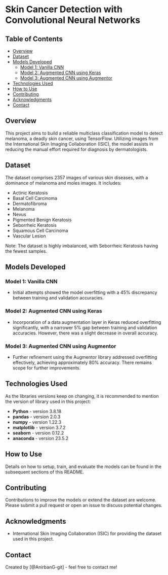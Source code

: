 # Skin Cancer Detection with Convolutional Neural Networks

## Table of Contents
- [Overview](#overview)
- [Dataset](#dataset)
- [Models Developed](#models-developed)
  - [Model 1: Vanilla CNN](#model-1-vanilla-cnn)
  - [Model 2: Augmented CNN using Keras](#model-2-augmented-cnn-using-keras)
  - [Model 3: Augmented CNN using Augmentor](#model-3-augmented-cnn-using-augmentor)
- [Technologies Used](#technologies-used)
- [How to Use](#how-to-use)
- [Contributing](#contributing)
- [Acknowledgments](#acknowledgments)
- [Contact](#contact)

## Overview
This project aims to build a reliable multiclass classification model to detect melanoma, a deadly skin cancer, using TensorFlow. Utilizing images from the International Skin Imaging Collaboration (ISIC), the model assists in reducing the manual effort required for diagnosis by dermatologists.

## Dataset
The dataset comprises 2357 images of various skin diseases, with a dominance of melanoma and moles images. It includes:
- Actinic Keratosis
- Basal Cell Carcinoma
- Dermatofibroma
- Melanoma
- Nevus
- Pigmented Benign Keratosis
- Seborrheic Keratosis
- Squamous Cell Carcinoma
- Vascular Lesion

Note: The dataset is highly imbalanced, with Seborrheic Keratosis having the fewest samples.

## Models Developed
### Model 1: Vanilla CNN
- Initial attempts showed the model overfitting with a 45% discrepancy between training and validation accuracies.

### Model 2: Augmented CNN using Keras
- Incorporation of a data augmentation layer in Keras reduced overfitting significantly, with a narrower 5% gap between training and validation accuracies. However, there was a slight decrease in overall accuracy.

### Model 3: Augmented CNN using Augmentor
- Further refinement using the Augmentor library addressed overfitting effectively, achieving approximately 80% accuracy. There remains scope for further improvements.

## Technologies Used
As the libraries versions keep on changing, it is recommended to mention the version of library used in this project:
- **Python** - version 3.8.18
- **pandas** - version 2.0.3
- **numpy** - version 1.22.3
- **matplotlib** - version 3.7.2
- **seaborn** - version 0.12.2
- **anaconda** - version 23.5.2

## How to Use
Details on how to setup, train, and evaluate the models can be found in the subsequent sections of this README.

## Contributing
Contributions to improve the models or extend the dataset are welcome. Please submit a pull request or open an issue to discuss potential changes.

## Acknowledgments
- International Skin Imaging Collaboration (ISIC) for providing the dataset used in this project.

## Contact
Created by [@AnirbanG-git] - feel free to contact me!
